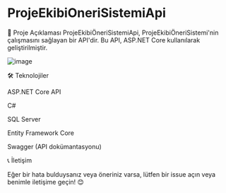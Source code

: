 # ProjeEkibiOneriSistemiApi


📌 Proje Açıklaması
ProjeEkibiÖneriSistemiApi, ProjeEkibiÖneriSistemi'nin çalışmasını sağlayan bir API'dir.
Bu API, ASP.NET Core kullanılarak geliştirilmiştir.

![image](https://github.com/user-attachments/assets/d98bddd7-640f-4046-b54f-378ce415eae9)


🛠 Teknolojiler

ASP.NET Core API

C#

SQL Server

Entity Framework Core

Swagger (API dokümantasyonu)


📞 İletişim

Eğer bir hata bulduysanız veya öneriniz varsa, lütfen bir issue açın veya benimle iletişime geçin! 😊
